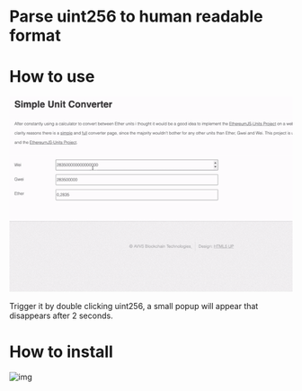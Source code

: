 # Parse uint256 to human readable format

# How to use

![use](./ezgif.com-gif-maker.gif)

Trigger it by double clicking uint256, a small popup will appear that disappears after 2 seconds.

# How to install

![img](./local_installation.png)
